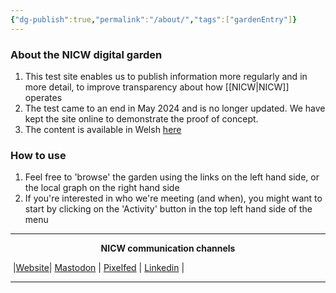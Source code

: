```yaml
---
{"dg-publish":true,"permalink":"/about/","tags":["gardenEntry"]}
---
```



### About the NICW digital garden

1. This test site enables us to publish information more regularly and in more detail, to improve transparency about how [[NICW\|NICW]] operates
2. The test came to an end in May 2024 and is no longer updated. We have kept the site online to demonstrate the proof of concept.
3. The content is available in Welsh [here](https://gardd.nationalinfrastructurecommission.wales)
### How to use

1. Feel free to 'browse' the garden using the links on the left hand side, or the local graph on the right hand side
2. If you're interested in who we're meeting (and when), you might want to start by clicking on the 'Activity' button in the top left hand side of the menu 

***
<p style="text-align: center;font-weight:bold";>NICW communication channels</p>

󠁧 |[Website](https://nationalinfrastructurecommission.wales)| [Mastodon](https://toot.wales/@NICW) | [Pixelfed](https://pix.toot.wales/NICW) | [Linkedin](https://www.linkedin.com/company/26268509/) | 
***
